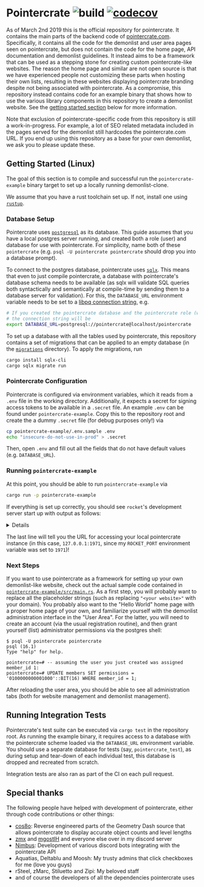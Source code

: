 # Pointercrate ![build](https://github.com/stadust/pointercrate/actions/workflows/test.yml/badge.svg) [![codecov](https://codecov.io/gh/stadust/pointercrate/branch/master/graph/badge.svg?token=C7B5LU2IF5)](https://codecov.io/gh/stadust/pointercrate)


As of March 2nd 2019 this is the official repository for pointercrate. It contains the main parts of the backend code of [pointercrate.com](https://pointercrate.com). Specifically, it contains all the code for the demonlist and user area pages seen on pointercrate, but does not contain the code for the home page, API documentation and demonlist guidelines. It instead aims to be a framework that can be used as a stepping stone for creating custom pointercrate-like websites. The reason the home page and similar are not open source is that we have experienced people not customizing these parts when hosting their own lists, resulting in these websites displaying pointercrate branding despite not being associated with pointercrate. As a compromise, this repository instead contains code for an example binary that shows how to use the various library components in this repository to create a demonlist website. See the [getting started section](#getting-started) below for more information.

Note that exclusion of pointercrate-specific code from this repository is still a work-in-progress. For example, a lot of SEO related metadata included in the pages served for the demonlist still hardcodes the pointercrate.com URL. If you end up using this repository as a base for your own demonlist, we ask you to please update these.

## Getting Started (Linux)

The goal of this section is to compile and successful run the `pointercrate-example` binary target to set up a locally running demonlist-clone. 

We assume that you have a rust toolchain set up. If not, install one using [`rustup`](https://rustup.rs).

### Database Setup

Pointercrate uses [`postgresql`](https://www.postgresql.org/) as its database. This guide assumes that you have a local postgres server running, and created both a role (user) and database for use with pointercrate. For simplicity, name both of these `pointercrate` (e.g. `psql -U pointercrate pointercrate` should drop you into a database prompt).

To connect to the postgres database, pointercrate uses [`sqlx`](https://github.com/launchbadge/sqlx). This means that even to just compile pointercrate, a database with pointercrate's database schema needs to be available (as sqlx will validate SQL queries both syntactically and semantically at compile-time by sending them to a database server for validation). For this, the `DATABASE_URL` environment variable needs to be set to a [libpq connection string](https://www.postgresql.org/docs/current/libpq-connect.html#LIBPQ-CONNSTRING), e.g. 

```bash
# If you created the pointercrate database and the pointercrate role (without password but with login permissions),
# the connection string will be
export DATABASE_URL=postgresql://pointercrate@localhost/pointercrate
```

To set up a database with all the tables used by pointercrate, this repository contains a set of migrations that can be applied to an empty database (in the [`migrations`](migrations) directory). To apply the migrations, run

```bash
cargo install sqlx-cli
cargo sqlx migrate run
```

### Pointercrate Configuration

Pointercrate is configured via environment variables, which it reads from a `.env` file in the working directory. Additionally, it expects a secret for signing access tokens to be available in a `.secret` file. An example `.env` can be found under `pointercrate-example`. Copy this to the repository root and create the a dummy `.secret` file (for debug purposes only!) via

```bash
cp pointercrate-example/.env.sample .env
echo "insecure-do-not-use-in-prod" > .secret
```

Then, open `.env` and fill out all the fields that do not have default values (e.g. `DATABASE_URL`).

### Running `pointercrate-example`

At this point, you should be able to run `pointercrate-example` via

```bash
cargo run -p pointercrate-example
```

If everything is set up correctly, you should see `rocket`'s development server start up with output as follows:

<details>

```
    Finished dev [unoptimized + debuginfo] target(s) in 0.16s
     Running `target/debug/pointercrate-example`
🔧 Configured for debug.
   >> address: 127.0.0.1
   >> port: 1971
   >> workers: 12
   >> max blocking threads: 512
   >> ident: Rocket
   >> IP header: X-Real-IP
   >> limits: bytes = 8KiB, data-form = 2MiB, file = 1MiB, form = 32KiB, json = 1MiB, msgpack = 1MiB, string = 8KiB
   >> temp dir: /tmp
   >> http/2: true
   >> keep-alive: 5s
   >> tls: disabled
   >> shutdown: ctrlc = true, force = true, signals = [SIGTERM], grace = 2s, mercy = 3s
   >> log level: normal
   >> cli colors: true
📬 Routes:
   >> (home) GET /
   >> (login_page) GET /login
   >> (login) POST /login
   >> (account_page) GET /account
   >> (register) POST /register
   >> (overview) GET /demonlist/?<timemachine>&<submitter>
   >> (stats_viewer_redirect) GET /demonlist/?statsviewer=true
   >> (demon_page) GET /demonlist/<position>
   >> (stats_viewer) GET /demonlist/statsviewer
   >> (nation_stats_viewer) GET /demonlist/statsviewer/nations
   >> (demon_permalink) GET /demonlist/permalink/<demon_id>
   >> (heatmap_css) GET /demonlist/statsviewer/heatmap.css
   >> (FileServer: pointercrate-core-pages/static) GET /static/core/<path..> [10]
   >> (FileServer: pointercrate-user-pages/static) GET /static/user/<path..> [10]
   >> (FileServer: pointercrate-demonlist-pages/static) GET /static/demonlist/<path..> [10]
   >> (login) POST /api/v1/auth/
   >> (get_me) GET /api/v1/auth/me
   >> (patch_me) PATCH /api/v1/auth/me
   >> (delete_me) DELETE /api/v1/auth/me
   >> (register) POST /api/v1/auth/register
   >> (invalidate) POST /api/v1/auth/invalidate
   >> (verify_email) GET /api/v1/auth/verify_email?<token>
   >> (paginate) GET /api/v1/users/
   >> (get_user) GET /api/v1/users/<user_id>
   >> (patch_user) PATCH /api/v1/users/<user_id>
   >> (delete_user) DELETE /api/v1/users/<user_id>
   >> (paginate) GET /api/v2/demons/
   >> (post) POST /api/v2/demons/
   >> (paginate_listed) GET /api/v2/demons/listed
   >> (get) GET /api/v2/demons/<demon_id>
   >> (patch) PATCH /api/v2/demons/<demon_id>
   >> (audit) GET /api/v2/demons/<demon_id>/audit
   >> (post_creator) POST /api/v2/demons/<demon_id>/creators
   >> (movement_log) GET /api/v2/demons/<demon_id>/audit/movement
   >> (delete_creator) DELETE /api/v2/demons/<demon_id>/creators/<player_id>
   >> (paginate) GET /api/v1/records/
   >> (unauthed_pagination) GET /api/v1/records/
   >> (submit) POST /api/v1/records/
   >> (paginate) GET /api/v1/players/
   >> (paginate_claims) GET /api/v1/players/claims
   >> (ranking) GET /api/v1/players/ranking
   >> (delete) DELETE /api/v1/records/<record_id>
   >> (get) GET /api/v1/records/<record_id>
   >> (patch) PATCH /api/v1/records/<record_id>
   >> (get) GET /api/v1/players/<player_id>
   >> (patch) PATCH /api/v1/players/<player_id>
   >> (get_notes) GET /api/v1/records/<record_id>/notes
   >> (add_note) POST /api/v1/records/<record_id>/notes
   >> (audit) GET /api/v1/records/<record_id>/audit
   >> (put_claim) PUT /api/v1/players/<player_id>/claims
   >> (geolocate_nationality) POST /api/v1/players/<player_id>/geolocate
   >> (delete_note) DELETE /api/v1/records/<record_id>/notes/<note_id>
   >> (patch_note) PATCH /api/v1/records/<record_id>/notes/<note_id>
   >> (patch_claim) PATCH /api/v1/players/<player_id>/claims/<user_id>
   >> (delete_claim) DELETE /api/v1/players/<player_id>/claims/<user_id>
   >> (paginate) GET /api/v1/submitters/
   >> (get) GET /api/v1/submitters/<submitter_id>
   >> (patch) PATCH /api/v1/submitters/<submitter_id>
   >> (ranking) GET /api/v1/nationalities/ranking
   >> (nation) GET /api/v1/nationalities/<iso_code>
   >> (subdivisions) GET /api/v1/nationalities/<iso_code>/subdivisions
   >> (list_information) GET /api/v1/list_information/
🥅 Catchers:
   >> (catch_404) 404
📡 Fairings:
   >> Shield (liftoff, response, singleton)
   >> Maintenance (ignite, request)
🛡️ Shield:
   >> X-Content-Type-Options: nosniff
   >> Permissions-Policy: interest-cohort=()
   >> X-Frame-Options: SAMEORIGIN
🚀 Rocket has launched from http://127.0.0.1:1971
```

</details>

The last line will tell you the URL for accessing your local pointercrate instance (in this case, `127.0.0.1:1971`, since my `ROCKET_PORT` environment variable was set to `1971`)!

### Next Steps

If you want to use pointercrate as a framework for setting up your own demonlist-like website, check out the actual sample code contained in [`pointercrate-example/src/main.rs`](pointercrate-example/src/main.rs). As a first step, you will probably want to replace all the placeholder strings (such as replacing `"<your website>"` with your domain). You probably also want to the "Hello World" home page with a proper home page of your own, and familiarize yourself with the demonlist administration interface in the "User Area". For the latter, you will need to create an account (via the usual registration routine), and then grant yourself (list) administrator permissions via the postgres shell:

```
$ psql -U pointercrate pointercrate
psql (16.1)
Type "help" for help.

pointercrate=# -- assuming the user you just created was assigned member_id 1:
pointercrate=# UPDATE members SET permissions = '0100000000001000'::BIT(16) WHERE member_id = 1;  
```

After reloading the user area, you should be able to see all administration tabs (both for website management and demonlist management).

## Running Integration Tests

Pointercrate's test suite can be executed via `cargo test` in the repository root. As running the example binary, it requires access to a database with the pointercrate scheme loaded via the `DATABASE_URL` environment variable. You should use a separate database for tests (say, `pointercrate_test`), as during setup and tear-down of each individual test, this database is dropped and recreated from scratch. 

Integration tests are also ran as part of the CI on each pull request.

## Special thanks

The following people have helped with development of pointercrate, either through code contributions or other things:

- [cos8o](https://github.com/cos8o): Reverse engineered parts of the Geometry Dash source that allows pointercrate to display accurate object counts and level lengths
- [zmx](https://github.com/kyurime) and [mgostIH](https://github.com/mgostIH) and everyone else over in my discord server  
- [Nimbus](https://github.com/NimbusGD): Development of various discord bots integrating with the pointercrate API
- Aquatias, Deltablu and Moosh: My trusty admins that click checkboxes for me (love you guys)
- rSteel, zMarc, Stiluetto and Zipi: My beloved staff
- and of course the developers of all the dependencies pointercrate uses
